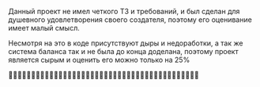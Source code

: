 Данный проект не имел четкого ТЗ и требований, и был сделан для душевного удовлетворения своего создателя, поэтому его оценивание имеет малый смысл.

Несмотря на это в коде присутствуют дыры и недоработки, а так же система баланса так и не была до конца доделана, поэтому проект является сырым и оценить его можно только на 25%

🔴🔴🔴🔴🔴🔴🔴🔴🔴🔴🔴🔴🔴🔴🔴🔴🔴🔴🔴🔴🔴🔴🔴🔴🔴🔴🔴🔴🔴🔴🔴🔴🔴🔴🔴🔴🔴🔴🔴🔴🔴🔴
